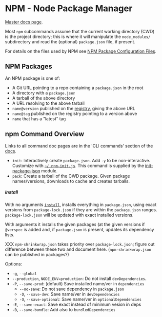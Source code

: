 NPM - Node Package Manager
==========================

[Master docs page][docs].

Most `npm` subcommands assume that the current working directory (CWD)
is the project directory; this is where it will  manipulate the
`node_modules/` subdirectory and read the (optional) `package.json`
file, if present.

For details on the files used by NPM see [NPM Package Configuration
Files](npm-files.md).


NPM Packages
------------

An NPM package is one of:
- A Git URL pointing to a repo containing a `package.json` in the root
- A directory with a `package.json`
- A tarball of the above directory
- A URL resolving to the above tarball
- `name@version` published on the [registry], giving the above URL
- `name@tag` published on the registry pointing to a version above
- `name` that has a "latest" tag


npm Command Overview
--------------------

Links to all command doc pages are in the 'CLI commands' section of
the [docs].

* `init`: Interactively create `package.json`. Add `-y` to be
  non-interactive. Customize with [`~/.npm-init.js`]. This command is
  supplied by the [init-package-json] module.
* `pack`: Create a tarball of the CWD package. Given package
  names/versions, downloads to cache and creates tarballs.

##### install

With no arguments [`install`], installs everything in `package.json`,
using exact versions from `package-lock.json` if they are within the
`package.json` ranges. `package-lock.json` will be updated with exact
installed versions.

With arguments it installs the given packages (at the given versions
if `@verspec` is added and, if `package.json` is present, updates its
dependency lists.

XXX `npm-shrinkwrap.json` takes priority over `package-lock.json`;
figure out difference between these two and document here.
(`npm-shrinkwrap.json` can be published in packages?)

Options:
* `-g`, `--global`
* `--production`, `NODE_ENV=production`: Do not install `devDependencies`.
* `-P`, `--save-prod`: (default) Save installed name/ver in `dependencies`
  * `--no-save`: Do not save dependency in `package.json`
  * `-D`, `--save-dev`: Save name/ver in `devDependencies`
  * `-O`, `--save-optional`: Save name/ver in `optionalDependencies`
* `-E`, `--save-exact`: Save exact instead of minimum vesion in deps
* `-B`, `--save-bundle`: Add also to `bundledDependencies`






[SPDX License List]: https://spdx.org/licenses/
[`install`]: https://docs.npmjs.com/cli/install
[`package.json`]: https://docs.npmjs.com/files/package.json
[`~/.npm-init.js`]: https://docs.npmjs.com/getting-started/using-a-package.json#how-to-customize-the-packagejson-questionnaire
[dependency fields]: https://docs.npmjs.com/files/package.json#dependencies
[docs]: https://docs.npmjs.com/
[init-package-json]: https://github.com/npm/init-package-json/
[registry]: https://docs.npmjs.com/misc/registry
[semver]: https://docs.npmjs.com/misc/semver

